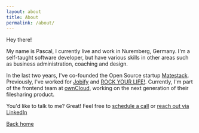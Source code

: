 ```yaml
---
layout: about
title: About
permalink: /about/
---
```


<div class="grid grid-cols-1 md:grid-cols-10">
    <div class="about-img col-span-1 md:col-span-4">
    </div>
    <div class="about-text col-span-1 md:col-span-6 py-7 px-8 md:px-16">
    <p>Hey there!</p>
    <p>My name is Pascal, I currently live and work in Nuremberg, Germany. I'm a self-taught software developer, but have various skills in other areas such as business administration, coaching and design.</p>
    <p class="my-4">
        In the last two years, I've co-founded the Open Source startup <a href="https://matestack.io/" target="_blank">Matestack</a>. Previously, I've worked for <a href="https://www.linkedin.com/company/jobify_net" target="_blank">Jobify</a> and <a href="https://rockyourlife.de/" target="_blank">ROCK YOUR LIFE!</a>. Currently, I'm part of the frontend team at <a href="https://owncloud.com" target="_blank">ownCloud</a>, working on the next generation of their filesharing product.
    </p>
    <p class="text-center my-4">
        You'd like to talk to me? Great! Feel free to 
        <a href="https://calendly.com/pascalwengerter" target="_blank">schedule a call</a> or
        <a href="https://linkedin.com/in/pascalwengerter" target="_blank">reach out via LinkedIn</a>
    </p>
    <a class="text-center block mt-12" href="/">Back home</a>
    </div>
</div>
